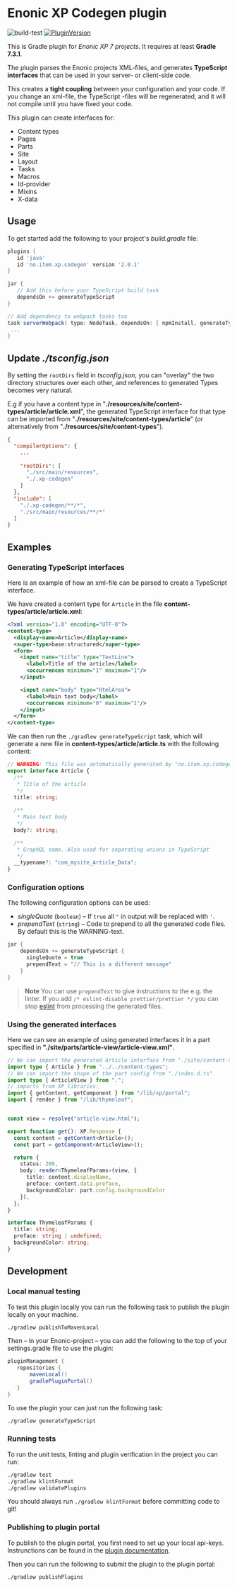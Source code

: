 # Enonic XP Codegen plugin

![build-test](https://github.com/ItemConsulting/xp-codegen-plugin/workflows/build-test/badge.svg?branch=main) [![PluginVersion](https://img.shields.io/maven-metadata/v.svg?label=gradle&metadataUrl=https://plugins.gradle.org/m2/no/item/xp/codegen/no.item.xp.codegen.gradle.plugin/maven-metadata.xml)](https://plugins.gradle.org/plugin/no.item.xp.codegen)

This is Gradle plugin for *Enonic XP 7 projects*. It requires at least **Gradle 7.3.1**.

The plugin parses the Enonic projects XML-files, and generates **TypeScript interfaces** that can be used in your 
server- or client-side code.

This creates a **tight coupling** between your configuration and your code. If you change an xml-file, the TypeScript
-files will be regenerated, and it will not compile until you have fixed your code.

This plugin can create interfaces for:

 - Content types
 - Pages
 - Parts
 - Site
 - Layout
 - Tasks
 - Macros
 - Id-provider
 - Mixins
 - X-data
 
 ## Usage

To get started add the following to your project's *build.gradle* file:  
 
 ```groovy
plugins {
    id 'java'
    id 'no.item.xp.codegen' version '2.0.1'
}

jar {
    // Add this before your TypeScript build task
    dependsOn += generateTypeScript
}

// Add dependency to webpack tasks too
task serverWebpack( type: NodeTask, dependsOn: [ npmInstall, generateTypeScript ] ) {
  ...
}
 ```

## Update *./tsconfig.json*

By setting the `rootDirs` field in *tsconfig.json*, you can "overlay" the two directory structures over each other, and
references to generated Types becomes very natural.

E.g if you have a content type in 
"**./resources/site/content-types/article/article.xml**", the generated TypeScript interface for that type can be imported
from "**./resources/site/content-types/article**" (or alternatively from "**./resources/site/content-types**").


```json
{
  "compilerOptions": {
    ...
      
    "rootDirs": [
      "./src/main/resources",
      "./.xp-codegen"
    ]
  },
  "include": [
    "./.xp-codegen/**/*",
    "./src/main/resources/**/*"
  ]
}
```

## Examples

### Generating TypeScript interfaces

Here is an example of how an xml-file can be parsed to create a TypeScript interface.

We have created a content type for `Article` in the file **content-types/article/article.xml**:

```xml
<?xml version="1.0" encoding="UTF-8"?>
<content-type>
  <display-name>Article</display-name>
  <super-type>base:structured</super-type>
  <form>
    <input name="title" type="TextLine">
      <label>Title of the article</label>
      <occurrences minimum="1" maximum="1"/>
    </input>

    <input name="body" type="HtmlArea">
      <label>Main text body</label>
      <occurrences minimum="0" maximum="1"/>
    </input>
  </form>
</content-type>
```

We can then run the `./gradlew generateTypeScript` task, which will generate a new file in 
**content-types/article/article.ts** with the following content:

```typescript
// WARNING: This file was automatically generated by "no.item.xp.codegen". You may lose your changes if you edit it.
export interface Article {
  /** 
   * Title of the article
   */
  title: string;
 
  /**
   * Main text body 
   */
  body?: string;

  /**
   * GraphQL name. Also used for separating unions in TypeScript
   */
  __typename?: "com_mysite_Article_Data";
}
```

### Configuration options

The following configuration options can be used:
 
  * *singleQuote* (`boolean`) – If `true` all `"` in output will be replaced with `'`.
  * *prependText* (`string`) – Code to prepend to all the generated code files. By default this is the WARNING-text.

```groovy
jar {
    dependsOn += generateTypeScript {
      singleQuote = true
      prependText = "// This is a different message"
    }
}
```

> **Note**
> You can use `prependText` to give instructions to the e.g. the linter. If you add
`/* eslint-disable prettier/prettier */` you can stop [eslint](https://eslint.org/) from processing the generated files.

### Using the generated interfaces

Here we can see an example of using generated interfaces it in a part specified in 
**"./site/parts/article-view/article-view.xml"**.

```typescript
// We can import the generated Article interface from "./site/content-types/index.d.ts"
import type { Article } from "../../content-types";
// We can import the shape of the part config from "./index.d.ts"
import type { ArticleView } from ".";
// imports from XP libraries:
import { getContent, getComponent } from "/lib/xp/portal";
import { render } from "/lib/thymeleaf";


const view = resolve("article-view.html");

export function get(): XP.Response {
  const content = getContent<Article>();
  const part = getComponent<ArticleView>();

  return {
    status: 200,
    body: render<ThymeleafParams>(view, {
      title: content.displayName,
      preface: content.data.preface,
      backgroundColor: part.config.backgroundColor
    }),
  };
}

interface ThymeleafParams {
  title: string;
  preface: string | undefined;
  backgroundColor: string;  
}
```

## Development

### Local manual testing

To test this plugin locally you can run the following task to publish the plugin locally on your machine.

```bash
./gradlew publishToMavenLocal
```

Then – in your Enonic-project – you can add the following to the top of your settings.gradle file to use the plugin:

 ```groovy
pluginManagement {
    repositories {
        mavenLocal()
        gradlePluginPortal()
    }
}
 ```

To use the plugin your can just run the following task:

```bash
./gradlew generateTypeScript
```

### Running tests

To run the unit tests, linting and plugin verification in the project you can run:

```bash
./gradlew test
./gradlew klintFormat
./gradlew validatePlugins
```

You should always run `./gradlew klintFormat` before committing code to git!

### Publishing to plugin portal

To publish to the plugin portal, you first need to set up your local api-keys. Instrunctions can be found in the 
[plugin documentation](https://plugins.gradle.org/docs/submit).

Then you can run the following to submit the plugin to the plugin portal:

```bash
./gradlew publishPlugins
```
